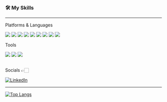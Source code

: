 
<!--
**jeonsoh/jeonsoh** is a ✨ _special_ ✨ repository because its `README.md` (this file) appears on your GitHub profile.

Here are some ideas to get you started:

- 🔭 I’m currently working on ...
- 🌱 I’m currently learning ...
- 👯 I’m looking to collaborate on ...
- 🤔 I’m looking for help with ...
- 💬 Ask me about ...
- 📫 How to reach me: ...
- 😄 Pronouns: ...
- ⚡ Fun fact: ...
-->

### 🛠 **My Skills**
---
Platforms & Languages

<img src="https://img.shields.io/badge/Java-000000?style=flat-square&logo=java&logoColor=white"/> <img src="https://img.shields.io/badge/Springboot-6DB33F?style=flat-square&logo=springboot&logoColor=white"/> <img src="https://img.shields.io/badge/Go-00ADD8?style=flat-square&logo=go&logoColor=white"/> <img src="https://img.shields.io/badge/Javascript-F7DF1E?style=flat-square&logo=javascript&logoColor=white"/> <img src="https://img.shields.io/badge/Typescript-3178C6?style=flat-square&logo=typescript&logoColor=white"/> <img src="https://img.shields.io/badge/Kubernetes-326CE5?style=flat-square&logo=kubernetes&logoColor=white"/> <img src="https://img.shields.io/badge/Docker-2496ED?style=flat-square&logo=docker&logoColor=white"/> <img src="https://img.shields.io/badge/AmazonAWS-FF9900?style=flat-square&logo=AmazonAWS&logoColor=white"/> <img src="https://img.shields.io/badge/Git-F05032?style=flat-square&logo=git&logoColor=white"/>


Tools

<img src="https://img.shields.io/badge/Slack-4A154B?style=flat-square&logo=slack&logoColor=white"/> <img src="https://img.shields.io/badge/Trello-0052CC?style=flat-square&logo=trello&logoColor=white"/> <img src="https://img.shields.io/badge/Notion-000000?style=flat-square&logo=notion&logoColor=white"/>


<br>
Socials 👉🏻 

[![LinkedIn](https://img.shields.io/badge/LinkedIn-0A66C2?style=flat-square&logo=linkedin&logoColor=white&link=https://www.linkedin.com/in/sohyangjeon)](https://www.linkedin.com/in/sohyangjeon)


---

[![Top Langs](https://github-readme-stats.vercel.app/api/top-langs/?username=jeonsoh&langs_count=7&layout=compact&theme=dark)](https://github.com/anuraghazra/github-readme-stats)

